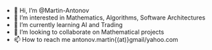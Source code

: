 - 👋 Hi, I’m @Martin-Antonov
- 👀 I’m interested in Mathematics, Algorithms, Software Architectures 
- 🌱 I’m currently learning AI and Trading
- 💞️ I’m looking to collaborate on Mathematical projects
- 📫 How to reach me antonov.martin{(at)}gmail/yahoo.com

